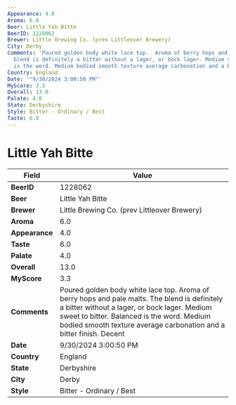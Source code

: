 ```yaml
---
Appearance: 4.0
Aroma: 6.0
Beer: Little Yah Bitte
BeerID: 1228062
Brewer: Little Brewing Co. (prev Littleover Brewery)
City: Derby
Comments: 'Poured golden body white lace top.  Aroma of berry hops and pale malts.  The
  blend is definitely a bitter without a lager, or bock lager. Medium sweet to bitter.  Balanced
  is the word. Medium bodied smooth texture average carbonation and a bitter finish.  Decent '
Country: England
Date: '"9/30/2024 3:00:50 PM"'
MyScore: 3.3
Overall: 13.0
Palate: 4.0
State: Derbyshire
Style: Bitter - Ordinary / Best
Taste: 6.0
---
```


# Little Yah Bitte

| Field         | Value |
|---------------|-------|
| **BeerID** | 1228062 |
| **Beer** | Little Yah Bitte |
| **Brewer** | Little Brewing Co. (prev Littleover Brewery) |
| **Aroma** | 6.0 |
| **Appearance** | 4.0 |
| **Taste** | 6.0 |
| **Palate** | 4.0 |
| **Overall** | 13.0 |
| **MyScore** | 3.3 |
| **Comments** | Poured golden body white lace top.  Aroma of berry hops and pale malts.  The blend is definitely a bitter without a lager, or bock lager. Medium sweet to bitter.  Balanced is the word. Medium bodied smooth texture average carbonation and a bitter finish.  Decent  |
| **Date** | 9/30/2024 3:00:50 PM |
| **Country** | England |
| **State** | Derbyshire |
| **City** | Derby |
| **Style** | Bitter - Ordinary / Best |
